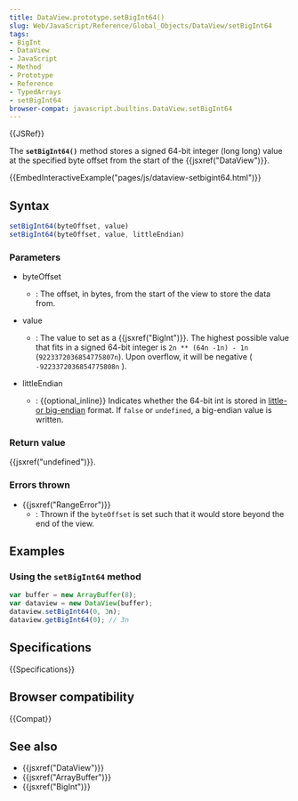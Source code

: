 ```yaml
---
title: DataView.prototype.setBigInt64()
slug: Web/JavaScript/Reference/Global_Objects/DataView/setBigInt64
tags:
- BigInt
- DataView
- JavaScript
- Method
- Prototype
- Reference
- TypedArrays
- setBigInt64
browser-compat: javascript.builtins.DataView.setBigInt64
---
```

{{JSRef}}

The **`setBigInt64()`** method stores a signed 64-bit integer (long long) value
at the specified byte offset from the start of the {{jsxref("DataView")}}.

{{EmbedInteractiveExample("pages/js/dataview-setbigint64.html")}}

## Syntax

```js
setBigInt64(byteOffset, value)
setBigInt64(byteOffset, value, littleEndian)
```

### Parameters

*   byteOffset
    *   : The offset, in bytes, from the start of the view to store the data from.

*   value

    *   : The value to set as a {{jsxref("BigInt")}}. The highest possible
        value that fits in a signed 64-bit integer is `2n ** (64n -1n) - 1n` <span class="blob-code-inner blob-code-marker">
        (<code>9223372036854775807n</code>). Upon overflow, it will be negative
        (</span> `-9223372036854775808n` <span class="blob-code-inner blob-code-marker">).</span>

*   littleEndian
    *   : {{optional_inline}} Indicates whether the 64-bit int is stored in
        [little- or big-endian](/en-US/docs/Glossary/Endianness) format. If `false`
        or `undefined`, a big-endian value is written.

### Return value

{{jsxref("undefined")}}.

### Errors thrown

*   {{jsxref("RangeError")}}
    *   : Thrown if the `byteOffset` is set such that it would store beyond the end
        of the view.

## Examples

### Using the `setBigInt64` method

```js
var buffer = new ArrayBuffer(8);
var dataview = new DataView(buffer);
dataview.setBigInt64(0, 3n);
dataview.getBigInt64(0); // 3n
```

## Specifications

{{Specifications}}

## Browser compatibility

{{Compat}}

## See also

*   {{jsxref("DataView")}}
*   {{jsxref("ArrayBuffer")}}
*   {{jsxref("BigInt")}}
